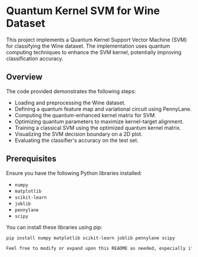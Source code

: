 # Quantum Kernel SVM for Wine Dataset

This project implements a Quantum Kernel Support Vector Machine (SVM) for classifying the Wine dataset. The implementation uses quantum computing techniques to enhance the SVM kernel, potentially improving classification accuracy.

## Overview

The code provided demonstrates the following steps:
- Loading and preprocessing the Wine dataset.
- Defining a quantum feature map and variational circuit using PennyLane.
- Computing the quantum-enhanced kernel matrix for SVM.
- Optimizing quantum parameters to maximize kernel-target alignment.
- Training a classical SVM using the optimized quantum kernel matrix.
- Visualizing the SVM decision boundary on a 2D plot.
- Evaluating the classifier's accuracy on the test set.

## Prerequisites

Ensure you have the following Python libraries installed:
- `numpy`
- `matplotlib`
- `scikit-learn`
- `joblib`
- `pennylane`
- `scipy`

You can install these libraries using pip:
```sh
pip install numpy matplotlib scikit-learn joblib pennylane scipy

Feel free to modify or expand upon this README as needed, especially if there are additional details or instructions specific to your project.
